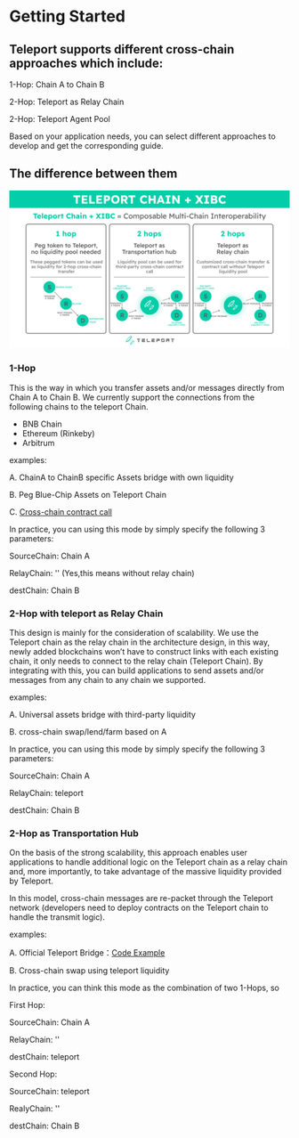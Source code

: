 # Getting Started

## Teleport supports different cross-chain approaches which include:

1-Hop: Chain A to Chain B

2-Hop: Teleport as Relay Chain

2-Hop: Teleport Agent Pool

Based on your application needs, you can select different approaches to develop and get the corresponding guide.

## The difference between them 

![Difference](./3types.jpg)

### 1-Hop 

This is the way in which you transfer assets and/or messages directly from Chain A to Chain B. We currently support the connections from the following chains to the teleport Chain.

- BNB Chain
- Ethereum (Rinkeby)
- Arbitrum

examples:

A. ChainA to ChainB specific Assets bridge with own liquidity

B. Peg Blue-Chip Assets on Teleport Chain

C. [Cross-chain contract call](./../Code-Examples/1.1-HopPingPong.md)

In practice, you can using this mode by simply specify the following 3 parameters:

SourceChain: Chain A

RelayChain: '' (Yes,this means without relay chain)

destChain: Chain B

### 2-Hop with teleport as Relay Chain

This design is mainly for the consideration of scalability. We use the Teleport chain as the relay chain in the architecture design, in this way, newly added blockchains won’t have to construct links with each existing chain, it only needs to connect to the relay chain (Teleport Chain). By integrating with this, you can build applications to send assets and/or messages from any chain to any chain we supported.

examples:

A. Universal assets bridge with third-party liquidity

B. cross-chain swap/lend/farm based on A

In practice, you can using this mode by simply specify the following 3 parameters:

SourceChain: Chain A

RelayChain: teleport

destChain: Chain B

### 2-Hop as Transportation Hub

On the basis of the strong scalability, this approach enables user applications to handle additional logic on the Teleport chain as a relay chain and, more importantly, to take advantage of the massive liquidity provided by Teleport.

In this model, cross-chain messages are re-packet through the Teleport network (developers need to deploy contracts on the Teleport chain to handle the transmit logic).

examples:

A. Official Teleport Bridge：[Code Example](../Code-Examples/4.2-HopAgent(Official-Bridge).md)

B. Cross-chain swap using teleport liquidity

In practice, you can think this mode as the combination of two 1-Hops, so 

First Hop:

SourceChain: Chain A

RelayChain: ''

destChain: teleport

Second Hop:

SourceChain: teleport

RealyChain: ''

destChain: Chain B